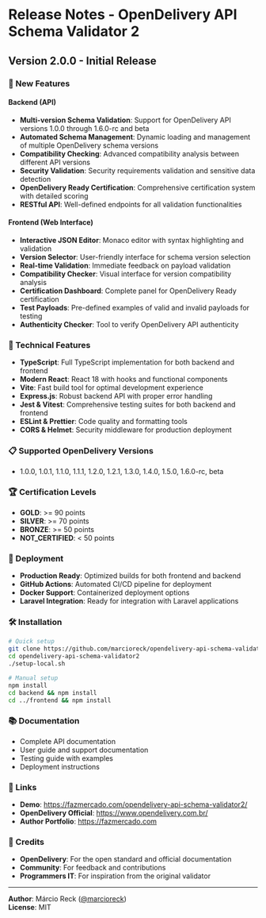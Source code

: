 # Release Notes - OpenDelivery API Schema Validator 2

## Version 2.0.0 - Initial Release

### 🎉 New Features

#### Backend (API)
- **Multi-version Schema Validation**: Support for OpenDelivery API versions 1.0.0 through 1.6.0-rc and beta
- **Automated Schema Management**: Dynamic loading and management of multiple OpenDelivery schema versions
- **Compatibility Checking**: Advanced compatibility analysis between different API versions
- **Security Validation**: Security requirements validation and sensitive data detection
- **OpenDelivery Ready Certification**: Comprehensive certification system with detailed scoring
- **RESTful API**: Well-defined endpoints for all validation functionalities

#### Frontend (Web Interface)
- **Interactive JSON Editor**: Monaco editor with syntax highlighting and validation
- **Version Selector**: User-friendly interface for schema version selection
- **Real-time Validation**: Immediate feedback on payload validation
- **Compatibility Checker**: Visual interface for version compatibility analysis
- **Certification Dashboard**: Complete panel for OpenDelivery Ready certification
- **Test Payloads**: Pre-defined examples of valid and invalid payloads for testing
- **Authenticity Checker**: Tool to verify OpenDelivery API authenticity

### 🔧 Technical Features

- **TypeScript**: Full TypeScript implementation for both backend and frontend
- **Modern React**: React 18 with hooks and functional components
- **Vite**: Fast build tool for optimal development experience
- **Express.js**: Robust backend API with proper error handling
- **Jest & Vitest**: Comprehensive testing suites for both backend and frontend
- **ESLint & Prettier**: Code quality and formatting tools
- **CORS & Helmet**: Security middleware for production deployment

### 📋 Supported OpenDelivery Versions

- 1.0.0, 1.0.1, 1.1.0, 1.1.1, 1.2.0, 1.2.1, 1.3.0, 1.4.0, 1.5.0, 1.6.0-rc, beta

### 🏆 Certification Levels

- **GOLD**: >= 90 points
- **SILVER**: >= 70 points  
- **BRONZE**: >= 50 points
- **NOT_CERTIFIED**: < 50 points

### 🚀 Deployment

- **Production Ready**: Optimized builds for both frontend and backend
- **GitHub Actions**: Automated CI/CD pipeline for deployment
- **Docker Support**: Containerized deployment options
- **Laravel Integration**: Ready for integration with Laravel applications

### 🛠️ Installation

```bash
# Quick setup
git clone https://github.com/marcioreck/opendelivery-api-schema-validator2.git
cd opendelivery-api-schema-validator2
./setup-local.sh

# Manual setup
npm install
cd backend && npm install
cd ../frontend && npm install
```

### 📚 Documentation

- Complete API documentation
- User guide and support documentation
- Testing guide with examples
- Deployment instructions

### 🔗 Links

- **Demo**: https://fazmercado.com/opendelivery-api-schema-validator2/
- **OpenDelivery Official**: https://www.opendelivery.com.br/
- **Author Portfolio**: https://fazmercado.com

### 🙏 Credits

- **OpenDelivery**: For the open standard and official documentation
- **Community**: For feedback and contributions
- **Programmers IT**: For inspiration from the original validator

---

**Author**: Márcio Reck ([@marcioreck](https://github.com/marcioreck))  
**License**: MIT
